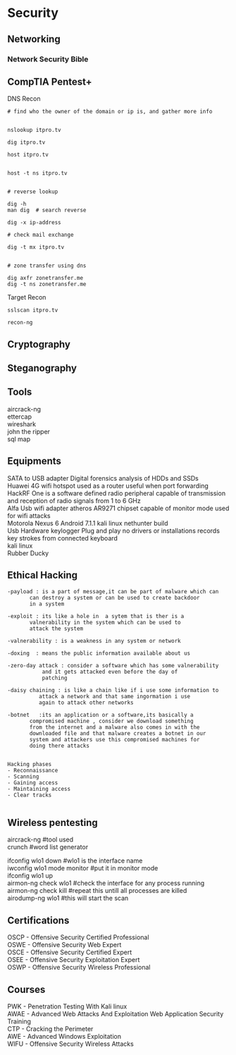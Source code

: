 # Security  


## Networking  


### Network Security Bible  




## CompTIA Pentest+  

DNS Recon  

```
# find who the owner of the domain or ip is, and gather more info  


nslookup itpro.tv  

dig itpro.tv  

host itpro.tv  


host -t ns itpro.tv  


# reverse lookup  

dig -h
man dig  # search reverse

dig -x ip-address

# check mail exchange

dig -t mx itpro.tv  


# zone transfer using dns  

dig axfr zonetransfer.me  
dig -t ns zonetransfer.me 

```

Target Recon  

```
sslscan itpro.tv

recon-ng

```


## Cryptography


## Steganography  




## Tools  
aircrack-ng  
ettercap    
wireshark  
john the ripper  
sql map  

## Equipments  


SATA to USB adapter Digital forensics analysis of HDDs and SSDs  
Huawei 4G wifi hotspot used as a router useful when port forwarding  
HackRF One is a software defined radio peripheral capable of transmission and reception of radio signals from  1 to 6 GHz  
Alfa Usb wifi adapter atheros AR9271 chipset capable of monitor mode used for wifi attacks  
Motorola Nexus 6 Android 7.1.1 kali linux nethunter build  
Usb Hardware keylogger Plug and play no drivers or installations records key strokes from connected keyboard  
kali linux  
Rubber Ducky  

## Ethical Hacking  

```
-payload : is a part of message,it can be part of malware which can
	   can destroy a system or can be used to create backdoor
	   in a system

-exploit : its like a hole in  a sytem that is ther is a 
	   valnerability in the system which can be used to 
	   attack the system

-valnerability : is a weakness in any system or network

-doxing  : means the public information available about us

-zero-day attack : consider a software which has some valnerability
		   and it gets attacked even before the day of
		   patching	

-daisy chaining : is like a chain like if i use some information to
		  attack a network and that same ingormation i use 
		  again to attack other networks

-botnet   :its an application or a software,its basically a 
	   compromised machine , consider we download something
	   from the internet and a malware also comes in with the
	   downloaded file and that malware creates a botnet in our
	   system and attackers use this compromised machines for 
	   doing there attacks


Hacking phases  
- Reconnaissance  
- Scanning  
- Gaining access  
- Maintaining access  
- Clear tracks  


```

## Wireless pentesting  

aircrack-ng            #tool used   
crunch                 #word list generator  

ifconfig wlo1 down             #wlo1 is the interface  name  
iwconfig wlo1 mode monitor     #put it in monitor mode  
ifconfig wlo1 up  
airmon-ng check wlo1           #check the interface for any process running  
airmon-ng check kill	       #repeat this untill all processes are killed  
airodump-ng wlo1 	       #this will start the scan  





## Certifications  
OSCP - Offensive Security Certified Professional  
OSWE - Offensive Security Web Expert  
OSCE - Offensive Security Certified Expert  
OSEE - Offensive Security Exploitation Expert  
OSWP - Offensive Security Wireless Professional  

## Courses  
PWK  - Penetration Testing With Kali linux  
AWAE - Advanced Web Attacks And Exploitation Web Application Security Training  
CTP  - Cracking the Perimeter  
AWE  - Advanced Windows Exploitation  
WIFU - Offensive Security Wireless Attacks  